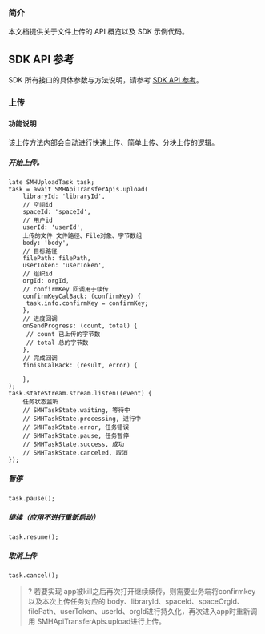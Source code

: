 ### 简介

本文档提供关于文件上传的 API 概览以及 SDK 示例代码。


## SDK API 参考

SDK 所有接口的具体参数与方法说明，请参考 [SDK API 参考](https://smh-sdk-doc-1253960454.cos.ap-guangzhou.myqcloud.com/flutter_api_doc/api/index.html)。

### 上传

#### 功能说明
该上传方法内部会自动进行快速上传、简单上传、分块上传的逻辑。

##### 开始上传。
```
late SMHUploadTask task;
task = await SMHApiTransferApis.upload(
    libraryId: 'libraryId',
    // 空间id
    spaceId: 'spaceId',
    // 用户id
    userId: 'userId',
    上传的文件 文件路径、File对象、字节数组 
    body: 'body',
    // 目标路径
    filePath: filePath,
    userToken: 'userToken',
    // 组织id
    orgId: orgId,
    // confirmKey 回调用于续传
    confirmKeyCalBack: (confirmKey) {
     task.info.confirmKey = confirmKey;
    },
    // 进度回调
    onSendProgress: (count, total) {
     // count 已上传的字节数
     // total 总的字节数
    },
    // 完成回调
    finishCalBack: (result, error) {
    
    },
);
task.stateStream.stream.listen((event) {
    任务状态监听
    // SMHTaskState.waiting, 等待中
    // SMHTaskState.processing, 进行中
    // SMHTaskState.error, 任务错误
    // SMHTaskState.pause, 任务暂停
    // SMHTaskState.success, 成功
    // SMHTaskState.canceled, 取消
});
```
##### 暂停
```
task.pause();
```

##### 继续（应用不进行重新启动）
```
task.resume();
```

##### 取消上传
```
task.cancel();
```

>? 若要实现 app被kill之后再次打开继续续传，则需要业务端将confirmkey以及本次上传任务对应的 body、libraryId、spaceId、spaceOrgId、filePath、userToken、userId、orgId进行持久化，再次进入app时重新调用 SMHApiTransferApis.upload进行上传。